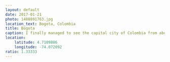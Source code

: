 ```yaml
---
layout: default
date: 2017-01-21
photo: 1488891763.jpg
location_text: Bogota, Colombia
title: Bogota
caption: I finally managed to see the capital city of Colombia from above. Last time, on that very same view point, I couldn't see anything due to bad weather. The city is huge! It goes super far away and even on the mountains around. At the center, the small downtown with the tall buildings.
location:
    latitude: 4.7109886
    longitude: -74.072092
ratio: 1.33333
---
```

